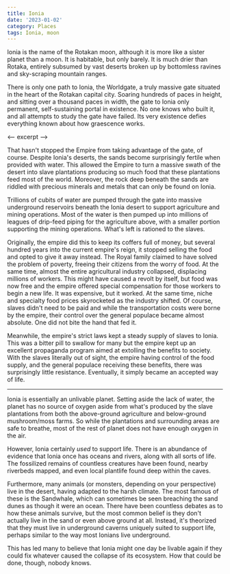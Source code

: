 ```yaml
---
title: Ionia
date: '2023-01-02'
category: Places
tags: Ionia, moon
---
```


Ionia is the name of the Rotakan moon, although it is more like a sister planet than a moon. It is habitable, but only barely. It is much drier than Rotaka, entirely subsumed by vast deserts broken up by bottomless ravines and sky-scraping mountain ranges.

There is only one path to Ionia, the Worldgate, a truly massive gate situated in the heart of the Rotakan capital city. Soaring hundreds of paces in height, and sitting over a thousand paces in width, the gate to Ionia only permanent, self-sustaining portal in existence. No one knows who built it, and all attempts to study the gate have failed. Its very existence defies everything known about how graescence works.

<-- excerpt -->

That hasn't stopped the Empire from taking advantage of the gate, of course. Despite Ionia's deserts, the sands become surprisingly fertile when provided with water. This allowed the Empire to turn a massive swath of the desert into slave plantations producing so much food that these plantations feed most of the world. Moreover, the rock deep beneath the sands are riddled with precious minerals and metals that can only be found on Ionia.

Trillions of cubits of water are pumped through the gate into massive underground reservoirs beneath the Ionia desert to support agriculture and mining operations. Most of the water is then pumped up into millions of leagues of drip-feed piping for the agriculture above, with a smaller portion supporting the mining operations. What's left is rationed to the slaves.

Originally, the empire did this to keep its coffers full of money, but several hundred years into the current empire's reign, it stopped selling the food and opted to give it away instead. The Royal family claimed to have solved the problem of poverty, freeing their citizens from the worry of food. At the same time, almost the entire agricultural industry collapsed, displacing millions of workers. This might have caused a revolt by itself, but food was now free and the empire offered special compensation for those workers to begin a new life. It was expensive, but it worked. At the same time, niche and specialty food prices skyrocketed as the industry shifted. Of course, slaves didn't need to be paid and while the transportation costs were borne by the empire, their control over the general populace became almost absolute. One did not bite the hand that fed it.

Meanwhile, the empire's strict laws kept a steady supply of slaves to Ionia. This was a bitter pill to swallow for many but the empire kept up an excellent propaganda program aimed at extolling the benefits to society. With the slaves literally out of sight, the empire having control of the food supply, and the general populace receiving these benefits, there was surprisingly little resistance. Eventually, it simply became an accepted way of life.

---

Ionia is essentially an unlivable planet. Setting aside the lack of water, the planet has no source of oxygen aside from what's produced by the slave plantations from both the above-ground agriculture and below-ground mushroom/moss farms. So while the plantations and surrounding areas are safe to breathe, most of the rest of planet does not have enough oxygen in the air.

However, Ionia certainly _used_ to support life. There is an abundance of evidence that Ionia once has oceans and rivers, along with all sorts of life. The fossilized remains of countless creatures have been found, nearby riverbeds mapped, and even local plantlife found deep within the caves.

Furthermore, many animals (or monsters, depending on your perspective) live in the desert, having adapted to the harsh climate. The most famous of these is the Sandwhale, which can sometimes be seen breaching the sand dunes as though it were an ocean. There have been countless debates as to how these animals survive, but the most common belief is they don't actually live in the sand or even above ground at all. Instead, it's theorized that they must live in underground caverns uniquely suited to support life, perhaps similar to the way most Ionians live underground.

This has led many to believe that Ionia might one day be livable again if they could fix whatever caused the collapse of its ecosystem. How that could be done, though, nobody knows.
